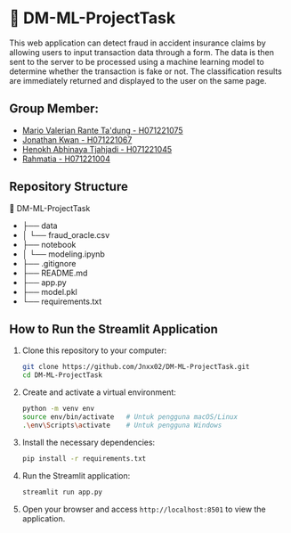 # 🚗 DM-ML-ProjectTask
This web application can detect fraud in accident insurance claims by allowing users to input transaction data through a form. The data is then sent to the server to be processed using a machine learning model to determine whether the transaction is fake or not. The classification results are immediately returned and displayed to the user on the same page.

## Group Member:
- [Mario Valerian Rante Ta'dung - H071221075](https://github.com/riooorante)
- [Jonathan Kwan - H071221067](https://github.com/Jnxx02)
- [Henokh Abhinaya Tjahjadi - H071221045](https://github.com/HenokhIS)
- [Rahmatia - H071221004](https://github.com/rahmatia20april)

## Repository Structure
🚗 DM-ML-ProjectTask
- ├── data
- │ └── fraud_oracle.csv
- ├── notebook
- │ └── modeling.ipynb
- ├── .gitignore
- ├── README.md
- ├── app.py
- ├── model.pkl
- └── requirements.txt

## How to Run the Streamlit Application
1. Clone this repository to your computer:
   
   ```bash
   git clone https://github.com/Jnxx02/DM-ML-ProjectTask.git
   cd DM-ML-ProjectTask

2. Create and activate a virtual environment:
   
   ```bash
   python -m venv env
   source env/bin/activate   # Untuk pengguna macOS/Linux
   .\env\Scripts\activate    # Untuk pengguna Windows

3. Install the necessary dependencies:
   
   ```bash
   pip install -r requirements.txt

4. Run the Streamlit application:
   
   ```bash
   streamlit run app.py

5. Open your browser and access `http://localhost:8501` to view the application.
